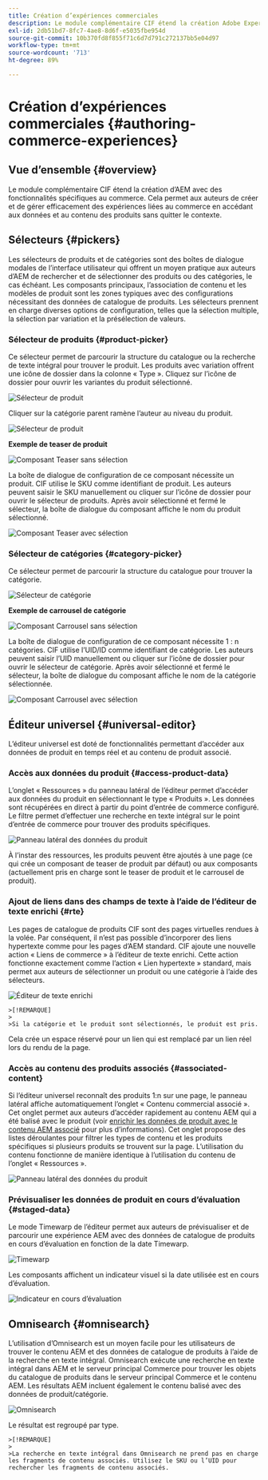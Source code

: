 ```yaml
---
title: Création d’expériences commerciales
description: Le module complémentaire CIF étend la création Adobe Experience Manager avec des fonctionnalités spécifiques au commerce.
exl-id: 2db51bd7-8fc7-4ae8-8d6f-e5035fbe954d
source-git-commit: 10b370fd8f855f71c6d7d791c272137bb5e04d97
workflow-type: tm+mt
source-wordcount: '713'
ht-degree: 89%

---
```


# Création d’expériences commerciales {#authoring-commerce-experiences}

## Vue d’ensemble {#overview}

Le module complémentaire CIF étend la création d’AEM avec des fonctionnalités spécifiques au commerce. Cela permet aux auteurs de créer et de gérer efficacement des expériences liées au commerce en accédant aux données et au contenu des produits sans quitter le contexte.

## Sélecteurs {#pickers}

Les sélecteurs de produits et de catégories sont des boîtes de dialogue modales de l’interface utilisateur qui offrent un moyen pratique aux auteurs d’AEM de rechercher et de sélectionner des produits ou des catégories, le cas échéant. Les composants principaux, l’association de contenu et les modèles de produit sont les zones typiques avec des configurations nécessitant des données de catalogue de produits. Les sélecteurs prennent en charge diverses options de configuration, telles que la sélection multiple, la sélection par variation et la présélection de valeurs.

### Sélecteur de produits {#product-picker}

Ce sélecteur permet de parcourir la structure du catalogue ou la recherche de texte intégral pour trouver le produit. Les produits avec variation offrent une icône de dossier dans la colonne « Type ». Cliquez sur l’icône de dossier pour ouvrir les variantes du produit sélectionné.

![Sélecteur de produit](/help/commerce/cif/assets/authoring/product-picker.png)

Cliquer sur la catégorie parent ramène l’auteur au niveau du produit.

![Sélecteur de produit](/help/commerce/cif/assets/authoring/product-picker-variation.png)

**Exemple de teaser de produit**

![Composant Teaser sans sélection](/help/commerce/cif/assets/authoring/teaser_component_without_selection.png)

La boîte de dialogue de configuration de ce composant nécessite un produit. CIF utilise le SKU comme identifiant de produit. Les auteurs peuvent saisir le SKU manuellement ou cliquer sur l’icône de dossier pour ouvrir le sélecteur de produits. Après avoir sélectionné et fermé le sélecteur, la boîte de dialogue du composant affiche le nom du produit sélectionné.

![Composant Teaser avec sélection](/help/commerce/cif/assets/authoring/teaser_component_with_selection.png)

### Sélecteur de catégories {#category-picker}

Ce sélecteur permet de parcourir la structure du catalogue pour trouver la catégorie.

![Sélecteur de catégorie](/help/commerce/cif/assets/authoring/category-picker.png)

**Exemple de carrousel de catégorie**

![Composant Carrousel sans sélection](/help/commerce/cif/assets/authoring/carousel_component_without_selection.png)

La boîte de dialogue de configuration de ce composant nécessite 1 : n catégories. CIF utilise l’UID/ID comme identifiant de catégorie. Les auteurs peuvent saisir l’UID manuellement ou cliquer sur l’icône de dossier pour ouvrir le sélecteur de catégorie. Après avoir sélectionné et fermé le sélecteur, la boîte de dialogue du composant affiche le nom de la catégorie sélectionnée.

![Composant Carrousel avec sélection](/help/commerce/cif/assets/authoring/carousel_component_with_selection.png)

## Éditeur universel {#universal-editor}

L’éditeur universel est doté de fonctionnalités permettant d’accéder aux données de produit en temps réel et au contenu de produit associé.

### Accès aux données du produit {#access-product-data}

L’onglet « Ressources » du panneau latéral de l’éditeur permet d’accéder aux données du produit en sélectionnant le type « Produits ». Les données sont récupérées en direct à partir du point d’entrée de commerce configuré. Le filtre permet d’effectuer une recherche en texte intégral sur le point d’entrée de commerce pour trouver des produits spécifiques.

![Panneau latéral des données du produit](/help/commerce/cif/assets/authoring/products-side-panel.png)

À l’instar des ressources, les produits peuvent être ajoutés à une page (ce qui crée un composant de teaser de produit par défaut) ou aux composants (actuellement pris en charge sont le teaser de produit et le carrousel de produit).

### Ajout de liens dans des champs de texte à l’aide de l’éditeur de texte enrichi {#rte}

Les pages de catalogue de produits CIF sont des pages virtuelles rendues à la volée. Par conséquent, il n’est pas possible d’incorporer des liens hypertexte comme pour les pages d’AEM standard. CIF ajoute une nouvelle action « Liens de commerce » à l’éditeur de texte enrichi. Cette action fonctionne exactement comme l’action « Lien hypertexte » standard, mais permet aux auteurs de sélectionner un produit ou une catégorie à l’aide des sélecteurs.

![Éditeur de texte enrichi](/help/commerce/cif/assets/authoring/RTE.png)

    >[!REMARQUE]
    >
    >Si la catégorie et le produit sont sélectionnés, le produit est pris.

Cela crée un espace réservé pour un lien qui est remplacé par un lien réel lors du rendu de la page.

### Accès au contenu des produits associés {#associated-content}

Si l’éditeur universel reconnaît des produits 1:n sur une page, le panneau latéral affiche automatiquement l’onglet « Contenu commercial associé ». Cet onglet permet aux auteurs d’accéder rapidement au contenu AEM qui a été balisé avec le produit (voir [enrichir les données de produit avec le contenu AEM associé](./enrich-product-associated-content.md) pour plus d’informations). Cet onglet propose des listes déroulantes pour filtrer les types de contenu et les produits spécifiques si plusieurs produits se trouvent sur la page. L’utilisation du contenu fonctionne de manière identique à l’utilisation du contenu de l’onglet « Ressources ».

![Panneau latéral des données du produit](/help/commerce/cif/assets/authoring/associated-commerce-content-tab.png)

### Prévisualiser les données de produit en cours d’évaluation {#staged-data}

Le mode Timewarp de l’éditeur permet aux auteurs de prévisualiser et de parcourir une expérience AEM avec des données de catalogue de produits en cours d’évaluation en fonction de la date Timewarp.

![Timewarp](/help/commerce/cif/assets/authoring/timewarp.png)

Les composants affichent un indicateur visuel si la date utilisée est en cours d’évaluation.

![Indicateur en cours d’évaluation](/help/commerce/cif/assets/authoring/staged-indicator.png)

## Omnisearch {#omnisearch}

L’utilisation d’Omnisearch est un moyen facile pour les utilisateurs de trouver le contenu AEM et des données de catalogue de produits à l’aide de la recherche en texte intégral. Omnisearch exécute une recherche en texte intégral dans AEM et le serveur principal Commerce pour trouver les objets du catalogue de produits dans le serveur principal Commerce et le contenu AEM. Les résultats AEM incluent également le contenu balisé avec des données de produit/catégorie.

![Omnisearch](/help/commerce/cif/assets/authoring/omnisearch.png)

Le résultat est regroupé par type.

    >[!REMARQUE]
    >
    >La recherche en texte intégral dans Omnisearch ne prend pas en charge les fragments de contenu associés. Utilisez le SKU ou l’UID pour rechercher les fragments de contenu associés.
